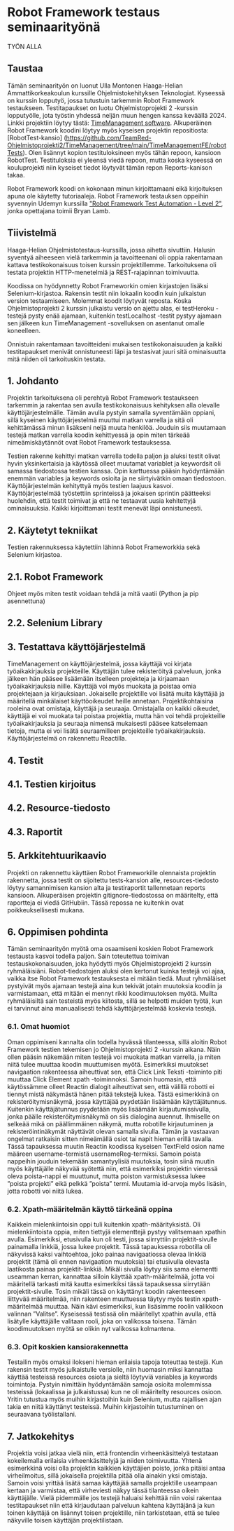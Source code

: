 # Robot Framework testaus seminaarityönä

TYÖN ALLA

## Taustaa
Tämän seminaarityön on luonut Ulla Montonen Haaga-Helian Ammattikorkeakoulun kurssille Ohjelmistokehityksen Teknologiat. Kyseessä on kurssin lopputyö, jossa tutustuin tarkemmin Robot Framework testaukseen. Testitapaukset on luotu Ohjelmistoprojekti 2 -kurssin lopputyölle, jota työstin yhdessä neljän muun hengen kanssa keväällä 2024. Linkki projektiin löytyy tästä: [TimeManagement software](https://github.com/TeamRed-Ohjelmistoprojekti2/TimeManagement).  Alkuperäinen Robot Framework koodini löytyy myös kyseisen projektin repositiosta: [RobotTest-kansio] (https://github.com/TeamRed-Ohjelmistoprojekti2/TimeManagement/tree/main/TimeManagementFE/robotTests). Olen lisännyt kopion testituloksineen myös tähän repoon, kansioon RobotTest. Testituloksia ei yleensä viedä repoon, mutta koska kyseessä on kouluprojekti niin kyseiset tiedot löytyvät tämän repon Reports-kanison takaa.

Robot Framework koodi on kokonaan minun kirjoittamaani eikä kirjoituksen apuna ole käytetty tutoriaaleja. Robot Framework testauksen oppeihin syvennyin Udemyn kurssilla ["Robot Framework Test Automation - Level 2"](https://www.udemy.com/course/robot-framework-2/?couponCode=ST20MT50724), jonka opettajana toimii Bryan Lamb.

## Tiivistelmä
Haaga-Helian Ohjelmistotestaus-kurssilla, jossa aihetta sivuttiin. Halusin syventyä aiheeseen vielä tarkemmin ja tavoitteenani oli oppia rakentamaan kattava testikokonaisuus toisen kurssin projektillemme. Tarkoituksena oli testata projektin HTTP-menetelmiä ja REST-rajapinnan toimivuutta. 

Koodissa on hyödynnetty Robot Frameworkin omien kirjastojen lisäksi Selenium-kirjastoa. Rakensin testit niin lokaalin koodin kuin julkaistun version testaamiseen. Molemmat koodit löytyvät reposta. Koska Ohjelmistoprojekti 2 kurssin julkaistu versio on ajettu alas, ei testHeroku -testejä pysty enää ajamaan, kuitenkin testLocalhost -testit pystyy ajamaan sen jälkeen kun TimeManagement -sovelluksen on asentanut omalle koneelleen.

Onnistuin rakentamaan tavoitteideni mukaisen testikokonaisuuden ja kaikki testitapaukset menivät onnistuneesti läpi ja testasivat juuri sitä ominaisuutta mitä niiden oli tarkoituskin testata. 


## 1. Johdanto
Projektin tarkoituksena oli perehtyä Robot Framework testaukseen tarkemmin ja rakentaa sen avulla testikokonaisuus kehityksen alla olevalle käyttöjärjestelmälle. Tämän avulla pystyin samalla syventämään oppiani, sillä kyseinen käyttöjärjestelmä muuttui matkan varrella ja sitä oli kehittämässä minun lisäkseni neljä muuta henkilöä. Jouduin siis muutamaan testejä matkan varrella koodin kehittyessä ja opin miten tärkeää nimeämiskäytännöt ovat Robot Framework testauksessa.  

Testien rakenne kehittyi matkan varrella todella paljon ja aluksi testit olivat hyvin yksinkertaisia ja käytössä olleet muutamat variablet ja keywordsit oli samassa tiedostossa testien kanssa. Opin karttuessa pääsin hyödyntämään enemmän variables ja keywords osioita ja ne siirtyivätkin omaan tiedostoon. Käyttöjärjestelmän kehityttyä myös testien laajuus kasvoi. Käyttöjärjestelmää työstettiin sprinteissä ja jokaisen sprintin päätteeksi huolehdin, että testit toimivat ja että ne testaavat uusia kehitettyjä ominaisuuksia. Kaikki kirjoittamani testit menevät läpi onnistuneesti.


## 2. Käytetyt tekniikat
Testien rakennuksessa käytettiin lähinnä Robot Frameworkkia sekä Selenium kirjastoa.


## 2.1. Robot Framework
Ohjeet myös miten testit voidaan tehdä ja mitä vaatii (Python ja pip asennettuna)

## 2.2. Selenium Library


## 3. Testattava käyttöjärjestelmä
TimeManagement on käyttöjärjestelmä, jossa käyttäjä voi kirjata työaikakirjauksia projekteille. Käyttäjän tulee rekisteröityä palveluun, jonka jälkeen hän pääsee lisäämään itselleen projekteja ja kirjaamaan työaikakirjauksia niille. Käyttäjä voi myös muokata ja poistaa omia projektejaan ja kirjauksiaan. Jokaiselle projektille voi lisätä muita käyttäjiä ja määritellä minkälaiset käyttöoikeudet heille annetaan. Projektikohtaisina rooleina ovat omistaja, käyttäjä ja seuraaja. Omistajalla on kaikki oikeudet, käyttäjä ei voi muokata tai poistaa projektia, mutta hän voi tehdä projekteille työaikakirjauksia ja seuraaja nimensä mukaisesti pääsee katselemaan tietoja, mutta ei voi lisätä seuraamilleen projekteille työaikakirjauksia. Käyttöjärjestelmä on rakennettu Reactilla.

## 4. Testit


## 4.1. Testien kirjoitus


## 4.2. Resource-tiedosto


## 4.3. Raportit



## 5. Arkkitehtuurikaavio
Projekti on rakennettu käyttäen Robot Frameworkille olennaista projektin rakennetta, jossa testit on sijoitettu tests-kansion alle, resources-tiedosto löytyy samannimisen kansion alta ja testiraportit tallennetaan reports kansioon. Alkuperäisen projektin gitignore-tiedostossa on määritelty, että raportteja ei viedä GitHubiin. Tässä repossa ne kuitenkin ovat poikkeuksellisesti mukana.


## 6. Oppimisen pohdinta
Tämän seminaarityön myötä oma osaamiseni koskien Robot Framework testausta kasvoi todella paljon. Sain toteutettua toimivan testauskokonaisuuden, joka hyödytti myös Ohjelmistoprojekti 2 kurssin ryhmäläisiäni. Robot-tiedostojen aluksi olen kertonut kuinka testejä voi ajaa, vaikka itse Robot Framework testauksesta ei mitään tiedä. Muut ryhmäläiset pystyivät myös ajamaan testejä aina kun tekivät jotain muutoksia koodiin ja varmistamaan, että mitään ei mennyt rikki koodimuutoksen myötä. Muilta ryhmäläisiltä sain testeistä myös kiitosta, sillä se helpotti muiden työtä, kun ei tarvinnut aina manuaalisesti tehdä käyttöjärjestelmää koskevia testejä.

### 6.1. Omat huomiot
Oman oppimiseni kannalta olin todella hyvässä tilanteessa, sillä aloitin Robot Framework testien tekemisen jo Ohjelmistoprojekti 2 -kurssin aikana. Näin ollen pääsin näkemään miten testejä voi muokata matkan varrella, ja miten niitä tulee muuttaa koodin muuttumisen myötä. Esimerkiksi muutokset navigaation rakenteessa aiheuttivat sen, että Click Link Teksti -toiminto piti muuttaa Click Element xpath -toiminnoksi. Samoin huomasin, että käytössämme olleet Reactin dialogit aiheuttivat sen, että välillä robotti ei tiennyt mistä näkymästä hänen pitää tekstejä lukea. Tästä esimerkkinä on rekisteröitymisnäkymä, jossa käyttäjää pyydetään lisäämään käyttäjätunnus. Kuitenkin käyttäjätunnus pyydetään myös lisäämään kirjautumissivulla, jonka päälle rekisteröitymisnäkymä on siis dialogina auennut. Ihmiselle on selkeää mikä on päällimmäinen näkymä, mutta robotille kirjautuminen ja rekisteröintinäkymät näyttävät olevan samalla sivulla. Tämän ja vastaavan ongelmat ratkaisin sitten nimeämällä osiot tai napit hieman erillä tavalla. Tässä tapauksessa muutin Reactin koodissa kyseisen TextField osion name määreen username-termistä usernameReg-termiksi. Samoin poista nappeihin jouduin tekemään samantyylisiä muutoksia, tosin siinä muutin myös käyttäjälle näkyvää syötettä niin, että esimerkiksi projektin vieressä oleva poista-nappi ei muuttunut, mutta poiston varmistuksessa lukee ”poista projekti” eikä pelkkä ”poista” termi. Muutamia id-arvoja myös lisäsin, jotta robotti voi niitä lukea. 

### 6.2. Xpath-määritelmän käyttö tärkeänä oppina

Kaikkein mielenkiintoisin oppi tuli kuitenkin xpath-määrityksistä. Oli mielenkiintoista oppia, miten tiettyjä elementtejä pystyy valitsemaan xpathin avulla. Esimerkiksi, etusivulla kun oli testi, jossa siirryttiin projektit-sivulle painamalla linkkiä, jossa lukee projektit. Tässä tapauksessa robotilla oli näkyvissä kaksi vaihtoehtoa, joko painaa navigaatiossa olevaa linkkiä projektit (tämä oli ennen navigaation muutoksia) tai etusivulla olevasta laatikosta painaa projektit-linkkiä. Mikäli sivulla löytyy siis sama elementti useamman kerran, kannattaa silloin käyttää xpath-määritelmää, jotta voi määritellä tarkasti mitä kautta esimerkiksi tässä tapauksessa siirrytään projektit-sivulle. Tosin mikäli tässä on käyttänyt koodin rakenteeseen liittyvää määritelmää, niin rakenteen muuttuessa täytyy myös testin xpath-määritelmää muuttaa. Näin kävi esimerkiksi, kun lisäsimme roolin valikkoon valinnan ”Valitse”. Kyseisessä testissä olin määritellyt xpathin avulla, että lisätylle käyttäjälle valitaan rooli, joka on valikossa toisena. Tämän koodimuutoksen myötä se olikin nyt valikossa kolmantena.

### 6.3. Opit koskien kansiorakennetta

Testailin myös omaksi ilokseni hieman erilaisia tapoja toteuttaa testejä. Kun rakensin testit myös julkaistulle versiolle, niin huomasin miksi kannattaa käyttää testeissä resources osiota ja sieltä löytyviä variables ja keywords toimintoja. Pystyin nimittäin hyödyntämään samoja osioita molemmissa testeissä (lokaalissa ja julkaistussa) kun ne oli määritelty resources osioon. Yritin tutustua myös muihin kirjastoihin kuin Selenium, mutta rajallisen ajan takia en niitä käyttänyt testeissä. Muihin kirjastoihin tutustuminen on seuraavana työlistallani.

## 7. Jatkokehitys

Projektia voisi jatkaa vielä niin, että frontendin virheenkäsittelyä testataan kokeilemalla erilaisia virheenkäsittelyjä ja niiden toimivuutta. Yhtenä esimerkkinä voisi olla projektin kaikkien käyttäjien poisto, jonka pitäisi antaa virheilmoitus, sillä jokaisella projektilla pitää olla ainakin yksi omistaja. Samoin voisi yrittää lisätä samaa käyttäjää samalla projektille useampaan kertaan ja varmistaa, että virheviesti näkyy tässä tilanteessa oikein käyttäjälle. Vielä pidemmälle jos testejä haluaisi kehittää niin voisi rakentaa testitapaukset niin että kirjaudutaan palveluun kahtena käyttäjänä ja kun toinen käyttäjä on lisännyt toisen projektille, niin tarkistetaan, että se tulee näkyville toisen käyttäjän projektilistaan. 
